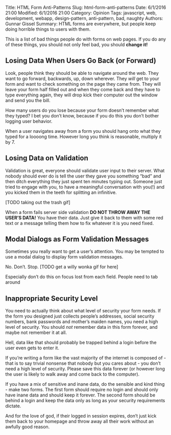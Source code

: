 Title: HTML Form Anti-Patterns
Slug: html-form-anti-patterns
Date: 6/1/2016 21:00
Modified: 6/1/2016 21:00
Category: Opinion
Tags: javascript, web, development, webapp, design-pattern, anti-pattern, bad, naughty
Authors: Gunnar Gissel
Summary: HTML forms are everywhere, but people keep doing horrible things to users with them.  

This is a list of bad things people do with forms on web pages.  If you do any of these things, you should not only feel bad, you should **change it!**

Losing Data When Users Go Back (or Forward)
-----------------------------------------------------------------------

Look, people think they should be able to navigate around the web.  They want to go forward, backwards, up, down wherever.  They _will_ get to your form and want to check something on the page they came from.  They will leave your form half filled out and when they come back and they have to type everything again, they will drop kick their computer out the window and send you the bill.

How many users do you lose because your form doesn’t remember what they typed?  I bet you don’t know, because if you do this you don’t bother logging user behavior.

When a user navigates away from a form you should hang onto what they typed for a loooong time.  However long you think is reasonable, multiply it by 7.

Losing Data on Validation
----------------------------------------

Validation is great, everyone should validate user input to their server.  What nobody should ever do is tell the user they gave you something “bad” and then ditch everything they just spent ten minutes typing out.  Someone just tried to engage with you, to have a meaningful conversation with you(!) and you kicked them in the teeth for splitting an infinitive.

[TODO taking out the trash gif]

When a form fails server side validation **DO NOT THROW AWAY THE USER’S DATA!**  You have their data.  Just give it back to them with some red text or a message telling them how to fix whatever it is you need fixed.

Modal Dialogs as Form Validation Messages
-----------------------------------------------------------------

Sometimes you really want to get a user’s attention.  You may be tempted to use a modal dialog to display form validation messages.

No. Don’t. Stop. [TODO get a willy wonka gif for here]

Especially don’t do this on focus lost from each field.  People need to tab around


Inappropriate Security Level
-------------------------------------------

You need to actually think about what level of security your form needs.  If the form you designed just collects people’s addresses, social security numbers, bank passwords and mother’s maiden names, you need a high level of security.  You should _not_ remember data in this form forever, and maybe not remember it at all.

Hell, data like that should probably be trapped behind a login before the user even gets to enter it.

If you’re writing a form like the vast majority of the internet is composed of - that is to say trivial nonsense that nobody but you cares about - you don’t need a high level of security.  Please save this data forever (or however long the user is likely to walk away and come back to the computer).

If you have a mix of sensitive and inane data, do the sensible and kind thing - make two forms.  The first form should require no login and should only have inane data and should keep it forever.  The second form should be behind a login and keep the data only as long as your security requirements dictate.

And for the love of god, if their logged in session expires, don’t just kick them back to your homepage and throw away all their work without an awfully good reason.



